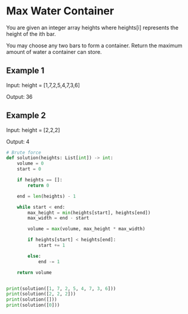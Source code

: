# Max Water Container

You are given an integer array heights where heights[i] represents the height
of the ith bar.

You may choose any two bars to form a container. Return the maximum amount of
water a container can store.

## Example 1

Input: height = [1,7,2,5,4,7,3,6]

Output: 36

## Example 2

Input: height = [2,2,2]

Output: 4

```python
# Brute force
def solution(heights: List[int]) -> int:
    volume = 0
    start = 0

    if heights == []:
        return 0

    end = len(heights) - 1

    while start < end:
        max_height = min(heights[start], heights[end])
        max_width = end - start

        volume = max(volume, max_height * max_width)

        if heights[start] < heights[end]:
            start += 1

        else:
            end -= 1

    return volume


print(solution([1, 7, 2, 5, 4, 7, 3, 6]))
print(solution([2, 2, 2]))
print(solution([]))
print(solution([0]))
```

